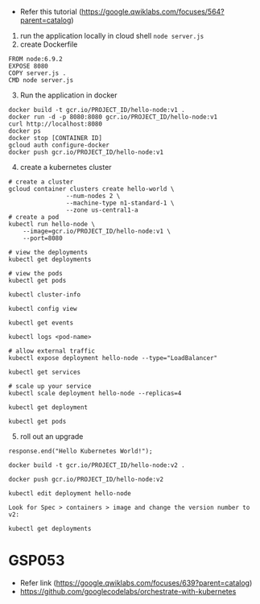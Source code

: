 - Refer this tutorial (https://google.qwiklabs.com/focuses/564?parent=catalog)
1. run the application locally in cloud shell
`node server.js`
2. create Dockerfile
```
FROM node:6.9.2
EXPOSE 8080
COPY server.js .
CMD node server.js
```
3. Run the application in docker
```
docker build -t gcr.io/PROJECT_ID/hello-node:v1 .
docker run -d -p 8080:8080 gcr.io/PROJECT_ID/hello-node:v1
curl http://localhost:8080
docker ps
docker stop [CONTAINER ID]
gcloud auth configure-docker
docker push gcr.io/PROJECT_ID/hello-node:v1
```
4. create a kubernetes cluster
```
# create a cluster
gcloud container clusters create hello-world \
                --num-nodes 2 \
                --machine-type n1-standard-1 \
                --zone us-central1-a
# create a pod
kubectl run hello-node \
    --image=gcr.io/PROJECT_ID/hello-node:v1 \
    --port=8080

# view the deployments
kubectl get deployments

# view the pods
kubectl get pods

kubectl cluster-info

kubectl config view

kubectl get events

kubectl logs <pod-name>

# allow external traffic
kubectl expose deployment hello-node --type="LoadBalancer"

kubectl get services

# scale up your service
kubectl scale deployment hello-node --replicas=4

kubectl get deployment

kubectl get pods
```

5. roll out an upgrade
```
response.end("Hello Kubernetes World!");

docker build -t gcr.io/PROJECT_ID/hello-node:v2 .

docker push gcr.io/PROJECT_ID/hello-node:v2

kubectl edit deployment hello-node

Look for Spec > containers > image and change the version number to v2:

kubectl get deployments

```
# GSP053
- Refer link (https://google.qwiklabs.com/focuses/639?parent=catalog) 
- https://github.com/googlecodelabs/orchestrate-with-kubernetes





